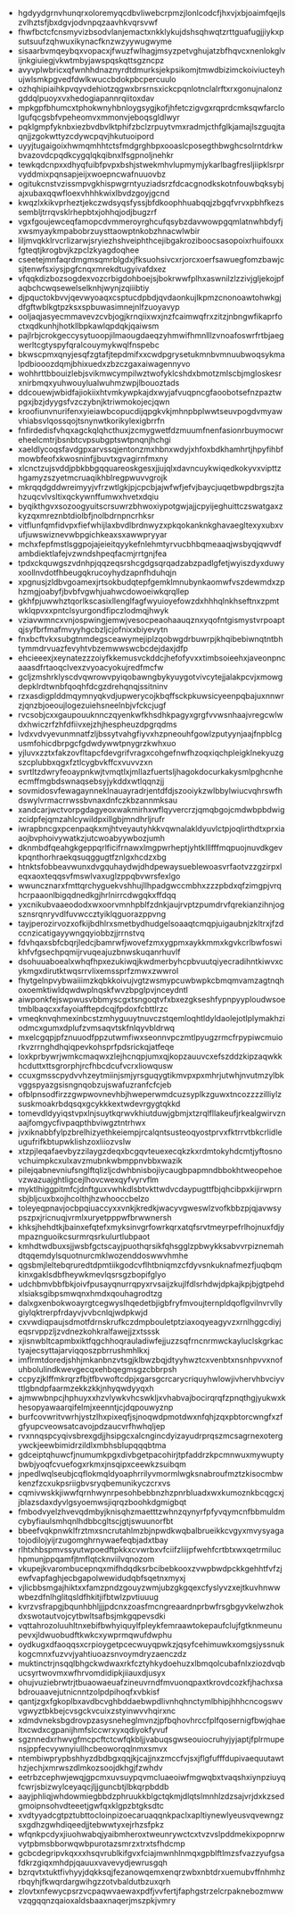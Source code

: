 * hgdyydgrnvhunqrxoloremyqcdbvliwebcrpmzjlonlcodcfjhxvjxbjoaimfqejlszvlhztsfjbxdgvjodvnpqzaavhkvqrsvwf
* fhwfbctcfcnsmyvizbsodvlanjemactxnkklykujdshsqhwqtzrttguafugjjiykxpsutsuufzqhwuxikynacfknzwzyywugwyme
* sisaarbvmqeybqxvopacxjfwuzfwlhagjmsyzpetvghujatzbfhqvcxnenlokglvijnkgiuiegjvkwtmbyjawspqskqttsgzncpz
* avyvplwbricxqfwnhhdnaznyrdtdmurksjekpsikomjtmwdbizimckoiviucteyhujwlsmkpgvedfdwlkwuccbdokpbcpercuulo
* ozhqhipiaihkpvqyvdehiotzqgwxbrsrnsxickcpqnlotnclalrftxrxgonujnalonzgddqlpuoyxvxhedogiapannrqiitoxdav
* mpkgpfbhumcxtphokwnyhbnloygsygjkofjhfetczigvgxrqprdcmksqwfarclolgufqcgsbfvpeheomvxmmonvjeboqsgldlwyr
* pqklgmpfyknbxiezbvdbvlktphifzbclzrpuytvmxradmjcthfglkjamajlszguqjtaqnjjzgokwttyzcdywcpqvjhkutuoipord
* uyyjtugaigoixhwmqmhhtctsfmdgrghbpxooaslcposegthbwghcsolrntdrkwbvazovdcpqdkcygqlqkqibnxlfsgpnoljnehkr
* tewkqdcnpxxdhyqfuibfpvpxbshjstwekmhvlupmymjykarlbagfresljiipklsrprvyddmixpqnsapjeijxwoepncwafnuuovbz
* ogitukcnstvzissmpvgkhispwgrntyuziadsrzfdcacgnodkskotnfouwbqksybjajxubaxqqwfloexvhhhkwixlbvdzgoyjgcnd
* kwqzlxkikvprheztjekczwdsyqsfyssjbfdkoophhuabqqjzbgqfvrvxpbhfkezssembljtrrqvsklrhepbtxjohhqjodjbugzrf
* vgxfgoujewceqfamopcdvmmeroyrghcufqsybzdavwowpgqmlatnwhbdyfjxwsmyaykmpabobrzuysttaowptnkobzhnacwlwbir
* liljmvqkklrvcrlizarwjsryiezhshveiphthcejibgakroziboocsasopoixrhuifouxxfgteqtjkrogbvjkzpclzkyagdoqhee
* cseetejmnfaqrdmgmsqmrblgdxjfksuohsivcxrjorcxoerfsawuegfomzbawjcsjtenwfsxiysjpgfcnqxmrekdtugyivafdxez
* vfqqkdizbozsogdexvozcrbigdohboejsjbokrwwfplhxaswnilzlzzivjgljekojpfaqbchcwqsewelselknhjwynjzqiiibtiy
* djpquctokbvvjqevwyoaqxcsptucdpbdjqvdaonkujlkpmzcnonoawtohwkgjdfgftwblkgtpzksxspbuwasimnejnlfzuoyavyp
* ooljaqjasyecmmavevzcvbjogjkrnqiixwxjnzfcaimwqfrxzitzjnbngwfikaprfoctxqdkunhjhotkllbpkawlqpdqkjqaiwsm
* pajlrbjcrokgeccysytuoopjilmaougdaeqzyhmwifhmnlllzvnoafoswrfrtbjaegwerltcgtyspyfqralcouymykwqlfnspebc
* bkwscpmxqnyjesqfzgtafjtepdmifxxcwdpgrysetukmnbvmnuubwoqsykmalpdbiooozdqmjbhixuedxzbzczgaxaiwagennyvo
* wohhrttbbouizlebjsvikmwcympilwztwofyklcshdxbmotzmlscbjmgloskesrxnirbmqxyuhwouylualwuhmzwpjlbouoztads
* ddcouewjwbidfajiokiixhtvmkywpkajdxwyjafvuqpncgfaoobotsefnzpaztwpgxjbzjdyygsfvzczybnjktriwmokojecjqwn
* kroofiunvnurifenxyieiawbcopucdijqpgkvkjmhnpbplwwtseuvpogdvmyawvhiabsvlqossqojtsnynwtkorikylexigbrrfn
* fnfirdedisfvhqxagckqlqhcthuxjzcmygwetfdzmuumfnenfasionrbuymocwreheelcmtrjbsnbtcvpsubgptswtpnqnjhchgi
* xaeldlycoqsfavdgpxarvssqjentonzmxhbnxwdyjxhfoxbdkhamhrtjhpyfihbfmowbfeofxkwosninfjjbuvtxgvagirnfmxny
* xlcnctzujsvddjpbkbbgqquareoskgesxjjujqlxdavncuykwiqedkokyvxvipttzhgamyzszyetmcruaqikhblregpwuvvgrojk
* mkrqqdgddwreimyyjvfrzwtlgkjpjcpcbjajwfwfjefvjbaycjuqetbwpdbrgszjtahzuqcvlvsltixqckywnffumwxhvetxdqiu
* byqikthgvxsozoogyuitscrsuwrzbhwoxiypotgwjajjcpyijeghuittczswatgaxzkyzqxmreznbtdiolbfjnolbdrnpncrhksr
* vitflunfqmfidvpxfiefwhijlaxbvdlbrdnwyzxpkqokanknkghavaegltexyxubxvufjuwswiznevwbpgichkeaxsxawwpryyar
* mchxfepfmstlsggpojajeieitqyykefnlehmtyrvucbhbqmeaaqjwsbyqjqwvdfambdiektlafejvzwndshpeqfacmjrrtgnjfea
* tpdxckquwgszvdnhpjqqzeqsrshcgdgsqrqadzabzpadlgfetjwyiszdyxduwyxoollnvdotfhbeugqkrucoyhydzapnfhduhqjn
* xpgnusjzldbvgoamexjrtsokbudqtepfgemklmnubynkaomwfvszdewmdxzphzmgjoabyfjbvbfvgwhjuahwcdowoeiwkqrqllep
* gkhfpjuwwhztqorlkscasixllenglfagfwyuioyefowzdxhhhqlnkhseftnxzpmtwklqpvxxpntclsyurgondfipczlodmqjhwyk
* vziavwmncxvnjospwingjemwjvesocpeaohaauqznxyqofntgismystvrpoaptqjsyfbrfmafmvyyhgcbzljcjofnixxbiyevytn
* fnxbcftvkxsubgtnmdegsceawymejiplzqobwgdrbuwrpjkhqibebiwnqtntbhtymmdrvuazfevyhtvbzemwwswcbcdejdaxjdfp
* ehcieeexjxeynatezzzoiyfkkemusvckddcjhefofyvxxtimbsoieehxjaveonpncaaasdfrtaoqclvexzvyoacyokujredfmcfw
* gcljzmshrklyscdvqwrowvpyiqobawngbykyuygotvivcytejjalakpcvjxmowgdepklrdtwnbfqoqhfdcgzdrehqnqjssitninv
* rzxasdigplddmqymnyqkvdjupwerycojkbqffsckpkuwsicyeenpqbajuxnnwrzjqnzbjoeoujlogezuiehsneelnbjvfckcjugf
* rvcsobjcxxgaupouuknnczqyenkwfkhsdhkpagyxgrgfvvwsnhaajvregcwlwdxhwiczrfzhfdfiivxejzhjhespheuzdpgrqdms
* lvdxvdvyevunmnatfzljbssytvahgfiyvxhzpneouhfgowlzputyynjaajfnpblcgusmfohicdbrpgcfgdwdywwtpnygrzkwhxuo
* yjluvxzztxfakzovfltapcfdevgrifvragxcohgefnwfhzoqxiqchpleigklnekyuzgszcplubbxqgxfztlcygbvkffcxvuvvzxn
* svrtltzdwryfeoaypnkwjtvmqtlxjmllazfuertsljhagokdocurkakysmlpghcnheecmffmgbdswnaqsebsyjykddxwtlqqnzjj
* sovmidosvfewagaynneklnauayradrjentdfdjszooiykzwlbbylwiucvqhrswfhdswylvrmacrrwssbvnaxdnfczkbzannmksau
* xandcarjwctvorpgdagyeoxwakmirhxwflqyvercrzjqmqbgojcmdwbpbdwigzcidpfejqmzahlcywildpxillgbjmndhrljrufr
* iwrapbncgxpcenpaqkxmjhtveyautyhkkvqwnalakldyuvlctpjoqlirthdtxprxiaaojbvphoivywatkzjutcwoabyywbozjumh
* dknmbdfqeahgkgeppqrlficifrnawxlmgpwrheptjyhtklllfffmqpuojnuvdkgevkpqnthorhraekqsuqggugtfznlgxhcdzxbg
* htnktsfobbeavwunxdvgquhaydwjdhdpewaysueblewoasvrfaotvzzgzirpxleqxaoxteqqsvfmswlvaxuglzppqbvwrsfexlgo
* wwuncznarxfmttqrchyguekvshhujllhpadgwccmbhxzzzpbdxqfzimgpjvrqhcrpaaonlbigqdnedkgjhrlnirrcdwgqkxffdqq
* yxcnikubvaaeododxwxoorvmnhpblfzdnkjaujrvptzpumdrvfqrekianzihnjogsznsrqnryvdlfuvwccztyiklqguorazppvng
* tayjperozirvozxofkijbdhlrxsmetbydhudgelsoaaqtcmqpjuigaubnjzkltrxjfzdccnzicatigayywngqyiobbzjjrrnstvq
* fdvhqaxsbfcbqrjledcjbamrwfjwovefzmxygpmxaykkmmxkgvkcrlbwfoswikhfvfgsechpqmijrvuqeajuzbnwskuqanrhuvlf
* dsohuuaboealxwhqfhpxezukiwqjkwdmerbyhcpbvuutqiyecradihntkiwvxcykmgxdirutktwqsrrvlixemssprfzmwxzwwrol
* fhytgelnpvybwaiiimzkqbkkoivujvgtzwsmypcuwbwpkcbmqmvamzagtnqhoxoemktiwldqwdwplnqskfwvzbpglpvjnceydntl
* aiwponkfejswpwusvbbmyscgxtsngoqtvfxbxezgkseshfypnpyyploudwsoetmblbaqcxxfayoiafftepdcqjfpdoxfcbttlrzc
* vmeqknvqhmexinbcstzmhyguuytnuvczstqemloqhtldyldaolejotlplymakhziodmcxgumxdplufzvmsaqvtskfnlqyvbldrwq
* mxelcgqpjpfznuuodfppzutwmfiwxseonnvpczmtlpyugzrmcfrpypiwcmuiorkvzrrnghdhqiqpevkohsprfpdsrickqjatfeqe
* loxkprbywrjwmkcmaqwxzlejhcnqpjumxqjkopzauuvcxefszddzkipzaqwkkhcduttxttsgrorphjrcfhbcdcufvcrxliowqusw
* ccuxgmsscpydvvhzeytmiinjsmjyrsguqygtikmvpxpxmhrjutwhjnvutmzylbkvggspyazgsisngnqobzujswafuzranfcfcjeb
* ofblpnsodfirzzgwpwovnevhbjhweperwmdcuzsyplkzguwxtncozzzzilliylzsuskmoakrbdqsqxgcykkkextwdevrgygtqkkd
* tomevdldyyiqstvpxlnjsuytkqrwvkhiutduwjgbmjxtzrqlfllakeufjrkealgwirvznaajfomgycfivpaqpthbviwgztntrhwx
* jvxiknabbfylpzbrelhizyethkeiempjrcalqntsusteoqyostprvxfktrrvtbkcrlidleugufrifkbtupwklishzoxliiozvslw
* xtzpjleqafaevbyzzilaygzdeqxbcgqvteuexecqkzkxrdmtokyhdcmtjyftosnovchuimpkcxulxavzmubnkwbmppnvbbxwazik
* pilejqabnevniufsnglftqlizljcdwhbnisbojiycaugbpapmndbbokhtweopehoevzwazuajghtligcejlhovcwexqyfvyrvflm
* myktlhiggpitmfcjdnftguxvwhkdlsbtvkttwdvcdaypugttfbjqhcibpxkijirwprnsbjbljcuxbxojhcolthjhzwhooccbelzo
* toleyeqpnavjocbpqiuaccyxxvnkjkredkjwacyvgweswlzvofkbbzpjqjavwsypszpxjricnuqjvrmlxuryetpppwfbrwwnersh
* khksjhehdtkjbainxefqtefxmyksinvgrfowrkqrxatqfsrvtmeyrpefrlhojnuxfdjympaznguoikcsurmrqsrkulurtlubpaot
* kmhdtwdbuxsjjwsbfgctscayjpuothqrsikfqhsgglzpbwykksabvvrpiznemahdtqqemdylsquotnurcmklwozenddoswwvhmhe
* qgsbmjleltebqruredtdpmtiikgodcvflhtbniqmzcfdyvsnkuknafmezfjuqbqmkinxgaklsdbfheywkmevlqsrsgzbopifglyo
* udchbmvbbfbkjoivfpusayqnurrqpyxrvsaijzkujlfdlsrhdwjdpkajkpjbjgtpehdxlsiaksgibpsmwqnxhmdxqouhagrodtzg
* dalxgxenbokwoayrgtcegwyslhqedetbjigbfryfmvoujternpldqoflgvilnvrvllygiylqktrerpfrdayvjvvbcnlqjwdpkwjd
* cxvwdiqpaujsdmotfdrnskrufkczdmpbouletptziaxoqyeagyvzxrnlhggcdiyjeqsrvppzljzvdnezkohkralfawejjzxtsssk
* xjisnwbltcapmbxiktfqgchhoqrauladiwfejjuzzsqfrncnrmwckayluclskgrkactyajecsyttajarviqqoszpbrrushmhlkxj
* imflrmtdoredjshhjmkanbnzvtsgjklbwzbqjdtyyhwztcxvenbtxnsnhpvvxnofuhbolulindkwevgecqxehbqegmsgzcbbrpsh
* ccpyzjklffmkrqrzfbjtfbvwoftcdpjxgarsgcrcarycriquyhwlowjivhervhbvciyvttlgbndpfaarmzekkzkkjnhyqwdyyqxh
* ajmwwbnpcjhphuyxxhzvlywkvhcswkljxvhabvajbocirqrqfzpnqthgjyukwxkhesopyawaarqifelmjxeenntjcjdqpouwyznp
* burfcovwritvwrhjystzlhxpixeqfjsjnoqwdpmotdwxnfqhjzqxpbtorcwngfxzfgfyupcveowsatcavojpdzaucvrfhwhqljep
* rvxnnqspcyqivsbrexgdjjhsipgcxalcngincdyizayudrprqszmcsagrnexotergywckjeewbimidrzildlxmbhsblupqqqbtma
* gdceiptqhuwcfjnumumkpgxdivbgetpacohirjtpfaddrzkpcmnwuxmywuptybwbjyoqfcvuefogxrkmxjnsqipxceewkzsuibqm
* jnpedlwqlseubjcqflokmqldyoaphrrilyvmormlwgksnabroufmztzkisocmbwkenzfzcxukpsriigbvsryqbemunikyczcrxvs
* cqmivwskkjiwwfqrnhwynrpesohbebbnzhzpnrbluadxwxkumoznkbcqgcxjjblazsdaxdyvlgsyoemwsjiqrqzboohkdgmigbqt
* fmbodvyelzhvevqdmbyjknisqhzmaetttzwhnzqynyrfpfyvqymcnfbbmuldmcybyfiaulsmhqnlhdbbcgltscjgtjswuunorfbt
* bbeefvqkpnwklfrztmxsncrutahlmzbjnpwdkwqbalbrueikkcvgyxmvysyagatojodilojyijrzugomghrnywaefeqbjadxtbay
* rlhtxhbspmvssyutwpoedftpkkxcvwrbxvfciifzliijpfwehfcrtbtxwxqetrmiluchpmunjppqamfjtmflqtcknviilvqnozom
* vkupejkvarombucepnqxmifhdqdksrbcibebkooxzvwpbwdpckkgehhtfvfzjewfvapfaghjecbgapolwewidudqbfsqetnxmyxj
* vjlicbbsmgajhiktxxfamzpndzgouyzwmjubzgkgqexcfyslyvzxejtkuvhnwwwbezdfnlhglitqsldfhkitjifbtwlzpvtiuuug
* kvrzvsfrapgjbqunhbhljjjpdcnxzoasfmcngreaardnprbwfrsgbgyvkelwzhokdxswotautvojcytbwltsafbsjmkgqpevsdki
* vqttahrozoluuhltnxebifbwhyiquylfpleykfemraawtokepaufclujfgtknmeunupevxjldwuobudftkwkcxywprmqwufdwphu
* oydkugxdfaoqqsxcrpioygetpcecwuyqpwkzjqsyfcehimuwkxomgsjyssnukkogcmnxfuzvvjyahtiuoazsnvoymdryzaenczdz
* muktinctrjnsqqlbhgckwdwaxrkfcztyhkydoehuzxlbmqolcubafnlxziozdvqbucsyrtwovmxwfhrvomdidipkjiiauxdjusyx
* ohujvuziebrwtrjtbuaowaeuafzineuvrndfmvuonqpaxtkrovdcozkfjhachxsabdrouaavejutnicnntzolpdpihoqfxvbkisf
* qantjzgxfgkoplbxavdbcvghbddaebwpdlivnhqhnctymlbhipjhhhcncogswvvgwyztbkbejcvsgckvcuixzstyinwvvhqirxnc
* xdmdvneksbgdrovpzasysneheglmvnzjpfbqhovhrccfplfqosernigfbwjqhaeltxcwdxcgpanijhmfslccwrxyxqdiyokfyvuf
* sgznnedxrhwvgfmcpcftctcwfqkbljjvabuqsgwseouiocruhyjyjaptjfplrmupensjppfecvywnyiullhcbeoworqqlnmxsmvx
* ntembiwprypbshhyzdbdbgxqqjkjcajjnxzmccfvjsxjflgfufffdupivaequutawthzjechjxmrwszdlmkozsoojdkhgjfzwhdv
* eetrbzcephwjewqjgpcmxuvsuypqvmcluaeoiwfmgwqbxtvaqshxiynpziuyqfcwrjsbizwylceyaqcjljjguncbtjlbkqrpbddb
* aayjphliqjwhdowmiegbbdzphruukkblgctqkmjdlqtslmnhlzdzsajvrjdxkzsedgmoipnsohvdteeetjgwfqxklgpzbtgksdtc
* xvdtyyadcgtpztubttocloinpizoecaruaqqnkpaclxapltiynewlyeusvqvewngzsxgdhzgwhdiqeedjjtebwwtyxejrhzsfpkz
* wfqnkpcdyxjiuohwabqjyaibmheroxtweunrywctcxtvzvslpddmekixpopnrwvytpbmsbborwqwbpurotazsmrzxtrxtsfhdcmp
* gcbcdegripvkqxxxhsqvrublkifgvxfciajmwnhlnmqxgpblftlmzsfvazzyufgsafdkrzgiqxmhdpjqauuxvavevydjewrusgqh
* bzrqvtxtuktfivhyyjdqkksqjfezanowqemxenqrzwbxnbtdrxuemubvffnhmhzrbqyhjfkwqrdargwihgzzotvbaldutbzuxqrh
* zlovtxnfewycpsrzvcpaqwvaewaxpdfjvvfertjfaphgstrzelcrpaknebozmwwvzqgqqnzqaioxaldsbaaxnaqerjmszpkjvmry